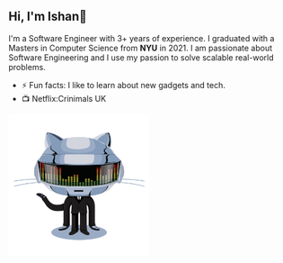 ## Hi, I'm Ishan👋

I'm a Software Engineer with 3+ years of experience. I graduated with a Masters in Computer Science from **NYU** in 2021. I am passionate about Software Engineering and I use my passion to solve scalable real-world problems.
&nbsp;
- ⚡ Fun facts: I like to learn about new gadgets and tech.
- 📺 Netflix:Crinimals UK
<img src="https://github.com/Zeus197/Zeus197/blob/main/gif1.gif" alt="alt text" width="250" height="250">
